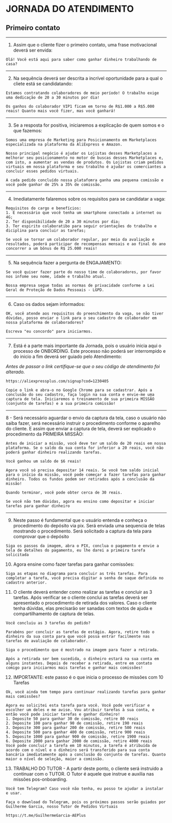 # JORNADA DO ATENDIMENTO


## Primeiro contato
---

1. Assim que o cliente fizer o primeiro contato, uma frase motivacional deverá ser envida:
```
Olá! Você está aqui para saber como ganhar dinheiro trabalhando de casa?
```
---

2. Na sequência deverá ser descrita a incrível oportunidade para a qual o cliete está se candidatando:
```
Estamos contratando colaboradores de meio período! O trabalho exige uma dedicação de 20 a 30 minutos por dia!
```
```
Os ganhos do colaborador VIP1 ficam em torno de R$1.000 a R$5.000 reais! Quanto mais você fizer, mas você ganhará!
``` 
---

3. Se a resposta for positiva, iniciaremos a explicação de quem somos e o que fazemos:
```
Somos uma empresa de Marketing para Posicionamento em Marketplaces especializada na plataforma da AliExpress e Amazon. 
```
```
Nosso principal negócio é ajudar os Lojistas desses Marketplaces a melhorar seu posicionamento no motor de buscas desses Marketplaces e, com isto, a aumentar as vendas de produtos. Os Lojistas criam pedidos virtuais em nossa plataforma e seu trabalho é ajudar os comerciantes a concluir esses pedidos virtuais.
```
```
A cada pedido concluído nossa platafomra ganha uma pequena comissão e você pode ganhar de 25% a 35% de comissão.
```
---

4. Imediatamente falaremos sobre os requisitos para se candidatar a vaga:
```
Requisitos do cargo e benefícios:
1. É necessário que você tenha um smartphone conectado a internet ou 4G;
2. Ter disponibilidade de 20 a 30 minutos por dia;
3. Ter espirito colaboratibo para seguir orientações do trabalho e diciplina para concluir as tarefas;
```
```
Se você se tornar um colaborador regular, por meio da avaliação e resultados, poderá participar de recompensas mensais e ao final do ano concorrer a um bônus de R$ 25.000 reais!
```
---

5. Na sequência fazer a pergunta de ENGAJAMENTO:
```
Se você quiser fazer parte do nosso time de colaboradores, por favor nos infome seu nome, idade e trabalho atual. 
```
```
Nossa empresa segue todas as normas de privacidade conforme a Lei Geral de Proteção de Dados Pessoais - LGPD.
```
---

6. Caso os dados sejam informados:
```
OK, você atende aos requisitos do preenchimento da vaga, se não tiver dúvidas, posso enviar o link para o seu cadastro de colaborador em nossa plataforma de colaboradores? 
```
```
Escreva "eu concordo" para iniciarmos.
```
---

7. Está é a parte mais importante da Jornada, pois o usuário inicia aqui o processo de ONBORDING. Este processo não poderá ser interrompido e do inicio a fim deverá ser guiado pelo Atendimento:

*Antes de passar o link certifique-se que o seu código de atendimento foi alterado.*
```
https://aliexpressplus.com/signup?cod=1230405
```
```
Copie o link e abra-o no Google Chrome para se cadastrar. Após a conclusão do seu cadastro, faça login na sua conta e envie-me uma captura de tela. Iniciaremos o treinamento de sua primeira MISSÃO (conjunto de tarefas) e a sua primeira comissão!
```
---

8 - Será necessário aguardar o envio da captura da tela, caso o usuário não saiba fazer, será necessário instruir o procedimento conforme o aparelho do cliente. E
assim que enviar a captura de tela, deverá ser explicado o procedimento da PRIMEIRA MISSÃO:
```
Antes de iniciar a missão, você deve ter um saldo de 20 reais em nossa plataforma. Se o saldo da sua conta for inferior a 20 reais, você não poderá ganhar dinheiro realizando tarefas.
```
```
Você ganhou um saldo de $6 reais!
```
```
Agora você só precisa depositar 14 reais. Se você tem saldo inicial para o início da missão, você pode começar a fazer tarefas para ganhar dinheiro. Todos os fundos podem ser retirados após a conclusão da missão!
```
```
Quando terminar, você pode obter cerca de 30 reais.
```
```
Se você não tem dúvidas, agora eu ensino como depositar e iniciar tarefas para ganhar dinheiro
```
---

9. Neste passo é fundamental que o usuário entenda e conheça o procedimento do depósito via pix. Será enviada uma sequencia de telas mostrando o procedimento. Será solicitado a captura da tela para comprovar que o depósito 
```
Siga os passos da imagem, abra o PIX, conclua o pagamento e envie a tela de detalhes do pagamento, eu lhe darei a primeira tarefa solicitada
```

10. Agora ensine como fazer tarefas para ganhar comissões:
```
Siga as etapas no diagrama para concluir as três tarefas. Para completar a tarefa, você precisa digitar a senha de saque definida no cadastro anterior.
```

11. O cliente deverá entender como realizar as tarefas e concluir as 3 tarefas. Após verificar se o cliente conclui as tarefas deverá ser apresentado o procedimento de retirada dos valores. Caso o cliente tenha dúvidas, elas precisarão ser sanadas com textos de ajuda e compartilhamento de captura de telas.
```
Você concluiu as 3 tarefas do pedido?
```
```
Parabéns por concluir as tarefas de estágio. Agora, retire todo o dinheiro da sua conta para que você possa entrar facilmente nas tarefas de avaliação de colaborador.
```
```
Siga o procedimento que é mostrado na imagem para fazer a retirada.
```
```
Após a retirada ser bem sucedida, o dinheiro estará na sua conta em alguns instantes. Depois de receber a retirada, entre em contato comigo para iniciarmos mais tarefas e ganhar mais comissões!
```

12. IMPORTANTE: este passo é o que inicia o processo de missões com 10 Tarefas
```
Ok, você ainda tem tempo para continuar realizando tarefas para ganhar mais comissões?
```
```
Agora eu solicitei esta tarefa para você. Você pode verificar e escolher um deles e me avise. Vou atribuir tarefas à sua conta, e então você pode iniciar tarefas e ganhar dinheiro!
1. Deposite 50 para ganhar 30 de comissão, retire 80 reais
2. Deposite 100 para ganhar 90 de comissão, retire 190 reais
3. Deposite 300 para ganhar 200 de comissão, retire 500 reais
4. Deposite 500 para ganhar 400 de comissão, retire 900 reais
5. Deposite 1000 para ganhar 900 de comissão, retire 1900 reais
6. Deposite 2000 para ganhar 2000 de comissão, retire 4000 reais
Você pode concluir a tarefa em 10 minutos, a tarefa é atribuída de acordo com o nível e o dinheiro será transferido para sua conta bancária imediatamente após a conclusão do conjunto de tarefas. Quanto maior o nível de seleção, maior a comissão.
``` 

13. TRABALHO DO TUTOR - 
A partir deste ponto, o cliente será instruido a continuar com o TUTOR. O Tutor é aquele que instrue e auxilia nas missões pos-onboarding.
```
Você tem Telegram? Caso você não tenha, eu posso te ajudar a instalar e usar.
```
```
Faça o download do Telegram, pois os próximos passos serão guiados por Guilherme Garcia, nosso Tutor de Pedidos Virtuais
```
```
https://t.me/GuilhermeGarcia-AEPlus
```


